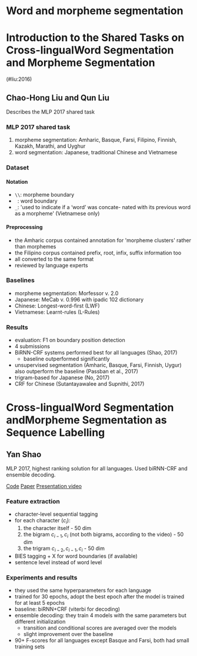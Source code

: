 # Word and morpheme segmentation

# Introduction to the Shared Tasks on Cross-lingualWord Segmentation and Morpheme Segmentation
(#liu:2016)

## Chao-Hong Liu and Qun Liu

Describes the  MLP 2017 shared task

### MLP 2017 shared task

1. morpheme segmentation: Amharic, Basque, Farsi, Filipino, Finnish, Kazakh, Marathi, and Uyghur
2. word segmentation: Japanese, traditional Chinese and Vietnamese

### Dataset

#### Notation

- `\\`: morpheme boundary
- ` `: word boundary
- `_`: 'used to indicate if a ‘word’ was concate- nated with its previous word as a morpheme' (Vietnamese only)

#### Preprocessing

- the Amharic corpus contained annotation for 'morpheme clusters' rather than morphemes
- the Filipino corpus contained prefix, root, infix, suffix information too
- all converted to the same format
- reviewed by language experts

### Baselines

- morpheme segmentation: Morfessor v. 2.0
- Japanese: MeCab v. 0.996 with ipadic 102 dictionary
- Chinese: Longest-word-first (LWF)
- Vietnamese: Learnt-rules (L-Rules)

### Results

- evaluation: F1 on boundary position detection
- 4 submissions
- BiRNN-CRF systems performed best for all languages (Shao, 2017)
  - baseline outperformed significantly
- unsupervised segmentation (Amharic, Basque, Farsi, Finnish, Uygur) also outperform the baseline (Passban et al., 2017)
- trigram-based for Japanese (No, 2017)
- CRF for Chinese (Sutantayawalee and Supnithi, 2017)


# Cross-lingualWord Segmentation andMorpheme Segmentation as Sequence Labelling

## Yan Shao

MLP 2017, highest ranking solution for all languages.
Used biRNN-CRF and ensemble decoding.

[Code](https://github.com/yanshao9798/segmenter)
[Paper](https://arxiv.org/pdf/1709.03756)
[Presentation video](https://www.youtube.com/watch?v=XQC_kxkk4rM)

### Feature extraction

- character-level sequential tagging
- for each character ($c_i$):
  1. the character itself - 50 dim
  2. the bigram $c_{i-1},c_i$ (not both bigrams, according to the video) - 50 dim
  3. the trigram $c_{i-2},c_{i-1},c_i$  - 50 dim
- BIES tagging + X for word boundaries (if available)
- sentence level instead of word level

### Experiments and results

- they used the same hyperparameters for each language
- trained for 30 epochs, adopt the best epoch after the model is trained for at least 5 epochs
- baseline: biRNN+CRF (viterbi for decoding)
- ensemble decoding: they train 4 models with the same parameters but different initialization
  - transition and conditional scores are averaged over the models
  - slight improvement over the baseline
- 90+ F-scores for all languages except Basque and Farsi, both had small training sets
